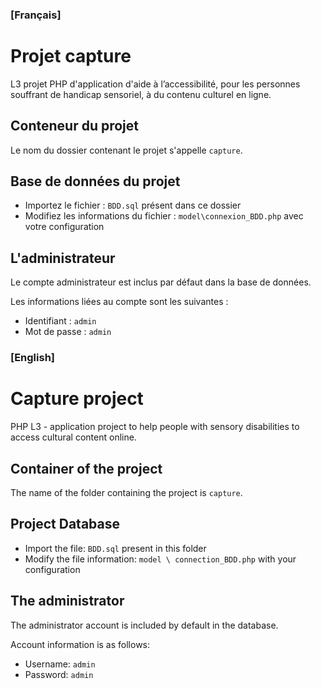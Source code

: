 ### [Français]

# Projet capture

L3 projet PHP d'application d'aide à l’accessibilité, pour les personnes souffrant de handicap sensoriel, à du contenu culturel en ligne.

## Conteneur du projet

Le nom du dossier contenant le projet s'appelle `capture`.

## Base de données du projet

* Importez le fichier : `BDD.sql` présent dans ce dossier 
* Modifiez les informations du fichier : `model\connexion_BDD.php` avec votre configuration

## L'administrateur

Le compte administrateur est inclus par défaut dans la base de données.

Les informations liées au compte sont les suivantes :
* Identifiant : `admin`
* Mot de passe : `admin`

### [English]


# Capture project

PHP L3 - application project to help people with sensory disabilities to access cultural content online.

## Container of the project

The name of the folder containing the project is `capture`.

## Project Database

* Import the file: `BDD.sql` present in this folder
* Modify the file information: `model \ connection_BDD.php` with your configuration

## The administrator

The administrator account is included by default in the database.

Account information is as follows:
* Username: `admin`
* Password: `admin`
